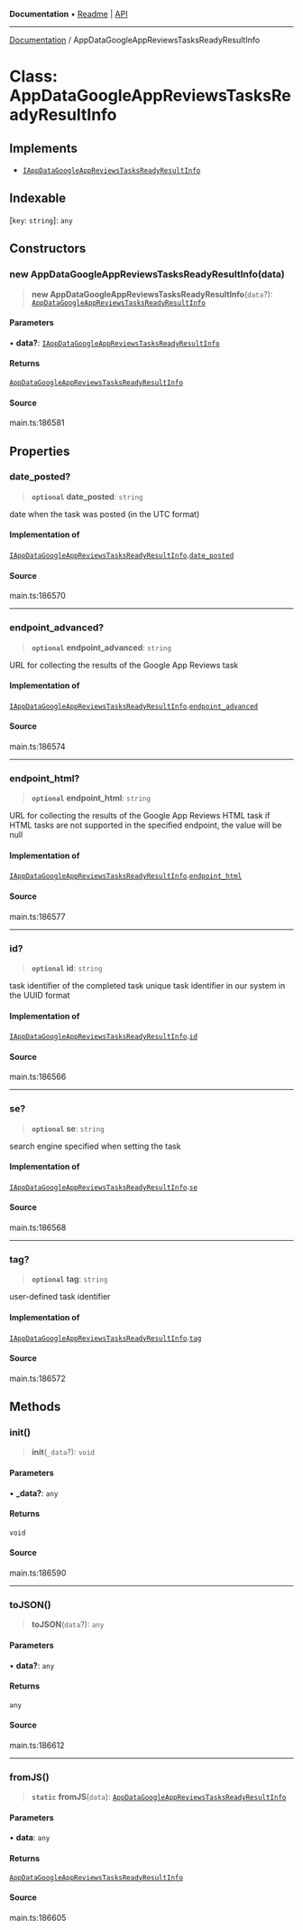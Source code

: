 **Documentation** • [Readme](../README.md) \| [API](../globals.md)

***

[Documentation](../README.md) / AppDataGoogleAppReviewsTasksReadyResultInfo

# Class: AppDataGoogleAppReviewsTasksReadyResultInfo

## Implements

- [`IAppDataGoogleAppReviewsTasksReadyResultInfo`](../interfaces/IAppDataGoogleAppReviewsTasksReadyResultInfo.md)

## Indexable

 \[`key`: `string`\]: `any`

## Constructors

### new AppDataGoogleAppReviewsTasksReadyResultInfo(data)

> **new AppDataGoogleAppReviewsTasksReadyResultInfo**(`data`?): [`AppDataGoogleAppReviewsTasksReadyResultInfo`](AppDataGoogleAppReviewsTasksReadyResultInfo.md)

#### Parameters

• **data?**: [`IAppDataGoogleAppReviewsTasksReadyResultInfo`](../interfaces/IAppDataGoogleAppReviewsTasksReadyResultInfo.md)

#### Returns

[`AppDataGoogleAppReviewsTasksReadyResultInfo`](AppDataGoogleAppReviewsTasksReadyResultInfo.md)

#### Source

main.ts:186581

## Properties

### date\_posted?

> **`optional`** **date\_posted**: `string`

date when the task was posted (in the UTC format)

#### Implementation of

[`IAppDataGoogleAppReviewsTasksReadyResultInfo`](../interfaces/IAppDataGoogleAppReviewsTasksReadyResultInfo.md).[`date_posted`](../interfaces/IAppDataGoogleAppReviewsTasksReadyResultInfo.md#date_posted)

#### Source

main.ts:186570

***

### endpoint\_advanced?

> **`optional`** **endpoint\_advanced**: `string`

URL for collecting the results of the Google App Reviews task

#### Implementation of

[`IAppDataGoogleAppReviewsTasksReadyResultInfo`](../interfaces/IAppDataGoogleAppReviewsTasksReadyResultInfo.md).[`endpoint_advanced`](../interfaces/IAppDataGoogleAppReviewsTasksReadyResultInfo.md#endpoint_advanced)

#### Source

main.ts:186574

***

### endpoint\_html?

> **`optional`** **endpoint\_html**: `string`

URL for collecting the results of the Google App Reviews HTML task
if HTML tasks are not supported in the specified endpoint, the value will be null

#### Implementation of

[`IAppDataGoogleAppReviewsTasksReadyResultInfo`](../interfaces/IAppDataGoogleAppReviewsTasksReadyResultInfo.md).[`endpoint_html`](../interfaces/IAppDataGoogleAppReviewsTasksReadyResultInfo.md#endpoint_html)

#### Source

main.ts:186577

***

### id?

> **`optional`** **id**: `string`

task identifier of the completed task
unique task identifier in our system in the UUID format

#### Implementation of

[`IAppDataGoogleAppReviewsTasksReadyResultInfo`](../interfaces/IAppDataGoogleAppReviewsTasksReadyResultInfo.md).[`id`](../interfaces/IAppDataGoogleAppReviewsTasksReadyResultInfo.md#id)

#### Source

main.ts:186566

***

### se?

> **`optional`** **se**: `string`

search engine specified when setting the task

#### Implementation of

[`IAppDataGoogleAppReviewsTasksReadyResultInfo`](../interfaces/IAppDataGoogleAppReviewsTasksReadyResultInfo.md).[`se`](../interfaces/IAppDataGoogleAppReviewsTasksReadyResultInfo.md#se)

#### Source

main.ts:186568

***

### tag?

> **`optional`** **tag**: `string`

user-defined task identifier

#### Implementation of

[`IAppDataGoogleAppReviewsTasksReadyResultInfo`](../interfaces/IAppDataGoogleAppReviewsTasksReadyResultInfo.md).[`tag`](../interfaces/IAppDataGoogleAppReviewsTasksReadyResultInfo.md#tag)

#### Source

main.ts:186572

## Methods

### init()

> **init**(`_data`?): `void`

#### Parameters

• **\_data?**: `any`

#### Returns

`void`

#### Source

main.ts:186590

***

### toJSON()

> **toJSON**(`data`?): `any`

#### Parameters

• **data?**: `any`

#### Returns

`any`

#### Source

main.ts:186612

***

### fromJS()

> **`static`** **fromJS**(`data`): [`AppDataGoogleAppReviewsTasksReadyResultInfo`](AppDataGoogleAppReviewsTasksReadyResultInfo.md)

#### Parameters

• **data**: `any`

#### Returns

[`AppDataGoogleAppReviewsTasksReadyResultInfo`](AppDataGoogleAppReviewsTasksReadyResultInfo.md)

#### Source

main.ts:186605
